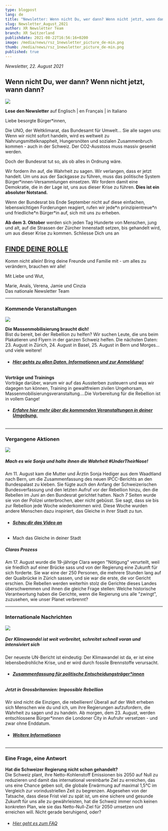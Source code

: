 ```yaml
---
type: blogpost
lang: de
title: "Newsletter: Wenn nicht Du, wer dann? Wenn nicht jetzt, wann dann?"
slug: Newsletter_August_2021
author: XR Newsletter Team
branch: XR Switzerland
publishdate: 2021-08-22T16:56:16+0200
image: /media/news/rsz_1newsletter_picture_de-min.png
thumb: /media/news/rsz_1newsletter_picture_de-min.png
published: true
---
```

*Newsletter, 22. August 2021*

## **Wenn nicht Du, wer dann? Wenn nicht jetzt, wann dann?**

![](/media/rsz_1newsletter_picture_de-min.png)

**Lese den Newsletter** auf Englisch | en Français | in Italiano

Liebe besorgte Bürger*innen,

Die UNO, der Weltklimarat, das Bundesamt für Umwelt... Sie alle sagen uns: Wenn wir nicht sofort handeln, wird es weltweit zu Nahrungsmittelknappheit, Hungersnöten und sozialen Zusammenbruch kommen - auch in der Schweiz. Der CO2-Ausstoss muss massiv gesenkt werden.

Doch der Bundesrat tut so, als ob alles in Ordnung wäre. 

Wir fordern ihn auf, die Wahrheit zu sagen. Wir verlangen, dass er jetzt handelt. Um uns aus der Sackgasse zu führen, muss das politische System Bürger*innen-Versammlungen einsetzen. Wir fordern damit eine Demokratie, die in der Lage ist, uns aus dieser Krise zu führen. **Dies ist ein absoluter Notstand.**

Wenn der Bundesrat bis Ende September nicht auf diese einfachen, lebenswichtigen Forderungen reagiert, rufen wir jede\*n prinzipientreue\*n und friedliche\*n Bürger\*in auf, sich mit uns zu erheben.

**Ab dem 3. Oktober** werden sich jeden Tag Hunderte von Menschen, jung und alt, auf die Strassen der Zürcher Innenstadt setzen, bis gehandelt wird, um aus dieser Krise zu kommen. Schliesse Dich uns an

## **[FINDE DEINE ROLLE](https://actionnetwork.org/forms/sign-up-for-the-rebellion-de)**

Komm nicht allein! Bring deine Freunde und Familie mit - um alles zu verändern, brauchen wir alle! 

Mit Liebe und Wut,

Marie, Anaïs, Verena, Jamie und Cinzia\
Das nationale Newsletter Team

- - -

### **Kommende Veranstaltungen**

![](/media/rsz_1tour_de_suisse_de.png)

**Die Massenmobilisierung braucht dich!** \
Bist du bereit, bei der Rebellion zu helfen? Wir suchen Leute, die uns beim Plakatieren und Flyern in der ganzen Schweiz helfen. Die nächsten Daten: 23. August in Zürich, 24. August in Basel, 25. August in Bern und Morges... und viele weitere! 

* ###### **[Hier gehts zu allen Daten, Informationen und zur Anmeldung!](<* [](https://www.xrebellion.ch/act/events/20210817-tour-de-suisse/)Hier gehts zu allen Daten, Informationen und zur Anmeldung>)**

**Vorträge und Trainings**\
Vorträge darüber, warum wir auf das Aussterben zusteuern und was wir dagegen tun können, Training in gewaltfreiem zivilen Ungehorsam, Massenmobilisierungsveranstaltung....Die Vorbereitung für die Rebellion ist in vollem Gange! 

* ###### **[Erfahre hier mehr über die kommenden Veranstaltungen in deiner Umgebung.](https://www.xrebellion.ch/act/events/)**

- - -

### **Vergangene Aktionen**

![](/media/dscf9623-min-min.png)

##### **Mach es wie Sonja und halte ihnen die Wahrheit #UnderTheirNose!**

Am 11. August kam die Mutter und Ärztin Sonja Hediger aus dem Waadtland nach Bern, um die Zusammenfassung des neuen IPCC-Berichts an den Bundespalast zu kleben. Sie fügte auch den Anfang der Schweizerischen Bundesverfassung und den letzten Aufruf vor der Rebellion hinzu, den die Rebellen im Juni an den Bundesrat gerichtet hatten. Nach 7 Seiten wurde sie von der Polizei unterbrochen, aber nicht gebüsst. Sie sagt, dass sie bis zur Rebellion jede Woche wiederkommen wird. Diese Woche wurden andere Menschen dazu inspiriert, das Gleiche in ihrer Stadt zu tun. 

* ###### **[Schau dir das Video an](https://www.facebook.com/XRSwitzerland/videos/173493621516933)**
* Mach das Gleiche in deiner Stadt

##### **Claras Prozess**

Am 17. August wurde die 19-jährige Clara wegen "Nötigung" verurteilt, weil sie friedlich auf einer Brücke sass und von der Regierung eine Zukunft für sich forderte. Sie war eine der 250 Personen, die mehrere Stunden lang auf der Quaibrücke in Zürich sassen, und sie war die erste, die vor Gericht erschien. Die Rebellen werden weiterhin stolz die Gerichte dieses Landes überschwemmen und ihnen die gleiche Frage stellen: Welche historische Verantwortung haben die Gerichte, wenn die Regierung uns alle "zwingt", zuzusehen, wie unser Planet verbrennt?

- - -

### **Internationale Nachrichten**

![](/media/the-truth-video-overlay-2000x1025-c-center.jpeg)

##### **Der Klimawandel ist weit verbreitet, schreitet schnell voran und intensiviert sich**

Der neueste UN-Bericht ist eindeutig: Der Klimawandel ist da, er ist eine lebensbedrohliche Krise, und er wird durch fossile Brennstoffe verursacht.

* ###### **[Zusammenfassung für politische Entscheidungsträger*innen](<* https://www.ipcc.ch/report/ar6/wg1/downloads/report/IPCC_AR6_WGI_SPM.pdf>)**

##### **Jetzt in Grossbritannien: Impossible Rebellion**

Wir sind nicht die Einzigen, die rebellieren! Überall auf der Welt erheben sich Menschen wie du und ich, um ihre Regierungen aufzufordern, die Wahrheit zu sagen und zu handeln. Ab morgen, dem 23. August, werden entschlossene Bürger*innen die Londoner City in Aufruhr versetzen - und zwar ohne Enddatum. 

* ###### **[Weitere Informationen](https://extinctionrebellion.uk/next-uk-rebellion/)**

- - -

### **Eine Frage, eine Antwort**

**Hat die Schweizer Regierung nicht schon gehandelt?**\
Die Schweiz plant, ihre Netto-Kohlenstoff Emissionen bis 2050 auf Null zu reduzieren und damit das international vereinbarte Ziel zu erreichen, das uns eine Chance geben soll, die globale Erwärmung auf maximal 1,5°C im Vergleich zur vorindustriellen Zeit zu begrenzen. Abgesehen von der Tatsache, dass diese Frist viel zu spät ist, um eine sichere und gesunde Zukunft für uns alle zu gewährleisten, hat die Schweiz immer noch keinen konkreten Plan, wie sie das Netto-Null-Ziel für 2050 umsetzen und erreichen will. Nicht gerade beruhigend, oder?

* ###### [Hier geht es zum FAQ](https://www.xrebellion.ch/about/faq/)